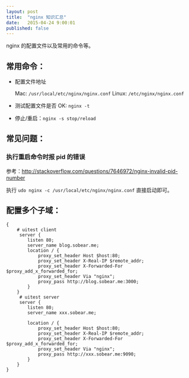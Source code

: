 ```yaml
---
layout: post
title:  "nginx 知识汇总"
date:   2015-04-24 9:00:01
published: false
---
```


nginx 的配置文件以及常用的命令等。

## 常用命令：

- 配置文件地址

    Mac: `/usr/local/etc/nginx/nginx.conf`
    Linux: `/etc/nginx/nginx.conf`

- 测试配置文件是否 OK: `nginx -t`
- 停止/重启：`nginx -s stop/reload`


## 常见问题：

### 执行重启命令时报 pid 的错误

参考：http://stackoverflow.com/questions/7646972/nginx-invalid-pid-number

执行 `udo nginx -c /usr/local/etc/nginx/nginx.conf` 直接启动即可。

## 配置多个子域：

```
{
    # uitest client
     server {
        listen 80;
        server_name blog.sobear.me;
        location / {
            proxy_set_header Host $host:80;
            proxy_set_header X-Real-IP $remote_addr;
            proxy_set_header X-Forwarded-For $proxy_add_x_forwarded_for;
            proxy_set_header Via "nginx";
            proxy_pass http://blog.sobear.me:3000;
        }
    }
     # uitest server
     server {
        listen 80;
        server_name xxx.sobear.me;

        location / {
            proxy_set_header Host $host:80;
            proxy_set_header X-Real-IP $remote_addr;
            proxy_set_header X-Forwarded-For $proxy_add_x_forwarded_for;
            proxy_set_header Via "nginx";
            proxy_pass http://xxx.sobear.me:9090;
        }
    }
}
```


